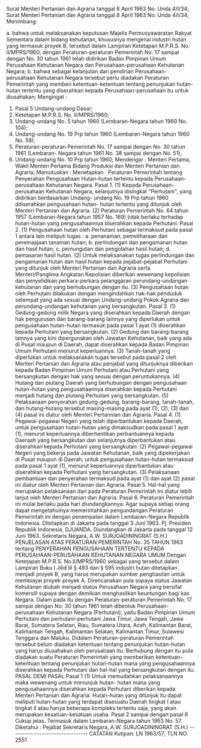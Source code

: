  Surat Menteri Pertanian dan Agraria tanggal 8 April 1963 No. Unda 4/l/34; Surat Menteri Pertanian dan Agraria tanggal 8 April 1963 No. Unda 4/l/34;
Menimbang:

a. bahwa untuk melaksanakan keputusan Majelis Permusyawaratan Rakyat Sementara dalam bidang kehutanan, khususnya mengenai industri hutan yang termasuk proyek B, tersebut dalam Lampiran Ketetapan M.P.R.S. No. II/MPRS/1960, dengan Peraturan-peraturan Pemerintah No. 17 sampai dengan No. 30 tahun 1961 telah didirikan Badan Pimpinan Umum Perusahaan Kehutanan Negara dan Perusahaan-perusahaan Kehutanan Negara;
b. bahwa sebagai kelanjutan dari pendirian Perusahaan-perusahaan Kehutanan Negara tersebut perlu diadakan Peraturan Pemerintah yang memberi ketentuan-ketentuan tentang penunjukan hutan-hutan tertentu yang diserahkan kepada Perusahaan-perusahaan itu untuk diusahakan;
Mengingat :

1. Pasal 5 Undang-undang Dasar;
2. Ketetapan M.P.R.S. No. II/MPRS/1960;
3. Undang-undang No. 5 tahun 1960 (Lembaran-Negara tahun 1960 No. 104);
4. Undang-undang No. 19 Prp tahun 1960 (Lembaran-Negara tahun 1960 No. 59);
5. Peraturan-peraturan Pemerintah No. 17 sampai dengan No. 30 tahun 1961 (Lembaran- Negara tahun 1961 No. 38 sampai dengan No. 51);
6. Undang-undang No. 10 Prp tahun 1960; Mendengar : Menteri Pertama, Wakil Menteri Pertama Bidang Produksi dan Menteri Pertanian dan Agraria; Memutuskan : Menetapkan : Peraturan Pemerintah tentang Penyerahan Pengusahaan Hutan-hutan tertentu kepada Perusahaan- perusahaan Kehutanan Negara. Pasal 1. (1) Kepada Perusahaan-perusahaan Kehutanan Negara, selanjutnya disingkat "Perhutani", yang didirikan berdasarkan Undang- undang No. 19 Prp tahun 1960 ddiserahkan pengusahaan hutan- hutan tertentu yang ditunjuk oleh Menteri Pertanian dan Agraria. (2) Peraturan Pemerintah No. 64 tahun 1957 (Lembaran-Negara tahun 1957 No. 169) tidak berlaku terhadap hutan-hutan yang pengusahaannya diserahkan kepada Perhutani. Pasal 2. (1) Pengusahaan hutan oleh Perhutani sebagai termaksud pada pasal 1 antara lain meliputi tugas :
a. penanaman, pemeliharaan dan peremaajaan tanaman hutan;
b. perlindungan dan pengamanan hutan dan hasil hutan;
c. pemungutan dan pengolahan hasil hutan;
d. pemasaran hasil hutan. (2) Untuk melaksanakan tugas perlindungan dan pengamanan hutan dan hasil hutan kepada pejabat-pejabat Perhutani yang ditunjuk oleh Menteri Pertanian dan Agraria serta Menteri/Panglima Angkatan Kepolisian diberikan wewenang kepolisian dan penyelidikan perkara-perkara pelanggaran perundang-undangan kehutanan dan yang berhubungan dengan itu. (3) Pengusahaan hutan oleh Perhutani dilakukan dengan mengindahkan hak-hak penduduk setempat yang ada sesuai dengan Undang-undang Pokok Agraria dan perundang-undangan kehutanan yang bersangkutan. Pasal 3. (1) Gedung-gedung milik Negara yang diserahkan kepada Daerah dengan hak pengurusan dan barang-barang lainnya yang diperlukan untuk pengusahaan hutan-hutan termasuk pada pasal 1 ayat (1) diserahkan kepada Perhutani yang bersangkutan. (2) Gedung dan barang-barang lainnya yang kini dipergunakan oleh Jawatan Kehutanan, baik yang ada di Pusat maupun di Daerah, dapat diserahkan kepada Badan Pimpinan Umum Perhutani menurut keperluannya. (3) Tanah-tanah yang diperlukan untuk melaksanakan tugas tersebut pada pasal 2 oleh Menteri Pertanian dan Agraria atau penjabat yang ditunjuknya diberikan kepada Badan Pimpinan Umum Perhutani atau Perhutani yang bersangkutan dengan hak yang sesuai dengan peruntukannya. (4) Hutang dan piutang Daerah yang berhubungan dengan pengusahaan hutan-hutan yang pengusahaannya diserahkan kepada Perhutani menjadi hutang dan piutang Perhutani yang bersangkutan. (5) Pelaksanaan penyerahan gedung-gedung, barang-barang, tanah-tanah, dan hutang-hutang tersebut masing-masing pada ayat (1), (2), (3) dan (4) pasal ini diatur oleh Menteri Pertannian dan Agraria. Pasal 4. (1) Pegawai-pegawai Negeri yang telah diperbantukan kepada Daerah, untuk pengusahaan hutan-hutan yang dimaksudkan pada pasal 1 ayat (1), menurut keperluannya diberhentikan perbantuannya kepada Daeraah yang bersangkutan dan selanjutnya diperbantukan atau diserahkan kepada Perhutani yang bersangkutan. (2) Pegawai-pegawai Negeri yang bekerja pada Jawatan Kehutanan, baik yang dipekerjakan di Pusat maupun di Daerah, untuk pengusahaan hutan-hutan termaksud pada pasal 1 ayat (1), menurut keperluannya diperbantukan atau diserahkan kepada Perhutani yang bersangkutan.
(3) Pelaksanaan pembantuan dan penyerahan termaksud pada ayat (1) dan ayat (2) pasal ini diatur oleh Menteri Pertanian dan Agraria. Pasal 5. Hal-hal yang merupakan pelaksanaan dari pada Peraturan Pemerintah ini diatur lebih lanjut oleh Menteri Pertanian dan Agraria. Pasal 6. Peraturan Pemerintah ini mulai berlaku pada hari diundangkannya. Agar supaya setiap orang dapat mengetahuinya memerintahkan pengundangan Peraturan Pemerintah ini dengan penempatan dalam Lembaran-Negara Republik Indonesia. Ditetapkan di Jakarta pada tanggal 3 Juni 1963. Pj. Presiden Republik Indonesia, DJUANDA. Diundangkan di Jakarta pada tanggal 12 Juni 1963. Sekretaris Negara, A.W. SURJOADININGRAT (S.H.) PENJELASAN ATAS PERATURAN PEMERINTAH No. 35 TAHUN 1963 tentang PENYERAHAN PENGUSAHAAN TERTENTU KEPADA PERUSAHAAN-PERUSAHAAN KEHUTANAN NEGARA UMUM Dengan Ketetapan M.P.R.S. No.II/MPRS/1960 sebagai yang tersebut dalam Lampiran Buku I Jilid III § 493 dan § 595 industri hutan ditetapkan menjadi proyek B, yang harus merupakan sumber penghasilan untuk membiayai proyek-proyek A. Direncanakan pula supaya status Jawatan Kehutanan diubah menjadi status Perusahaan Negara yang bersifat komersiil supaya dengan demikian menghasilkan keuntungan bagi kas Negara. Dalam pada itu dengan Peraturan-peraturan Pemerintah No. 17 sampai dengan No. 30 tahun 1961 telah dibentuk Perusahaan-perusahaan Kehutanan Negara (Perhutani), yaitu Badan Pimpinan Umum Perhutani dan perhutani-perhutani Jawa Timur, Jawa Tengah, Jawa Barat, Sumatera Selatan, Riau, Sumatera Utara, Aceh, Kalimantan Barat, Kalimantan Tengah, Kalimantan Selatan, Kalimantan Timur, Sulawesi Tenggara dan Maluku. Didalam Peraturan-peraturan Pemerintah tersebut belum diadakan ketentuan tentang penunjukan hutan-hutan yang harus diusahakan oleh perusahaan itu. Berhubung dengan itu pula diadakan suatu Peraturan Pemerintah yang memberikan ketentuan-ketentuan tentang penunjukan hutan-hutan mana yang pengusahaannya diserahkan kepada Perhutani dan hal-hal yang bersangkutan dengan itu. PASAL DEMI PASAL Pasal 1 (1) Untuk memudahkan pelaksanaannya maka wewenang untuk menunjuk hutan- hutan mana yang pengusahaannya diserahkan kepada Perhutani diberikan kepada Menteri Pertanian dan Agraria. Hutan-hutan yang ditunjuk itu dapat meliputi hutan-hutan yang terdapat disesuatu Daerah tingkat I atau tingkat II atau hanya beberapa kompleks tertentu saja, yang akan merupakan kesatuan-kesatuan usaha. Pasal 2 sampai dengan pasal 6 Cukup jelas. Termasuk dalam Lembaran-Negara tahun 1963 No. 57. Diketahui : Pejabat Sekretaris Negara, A.W. SURJOADININGRAT (S.H.) -------------------------------- CATATAN Kutipan: LN 1963/57; TLN NO. 2551